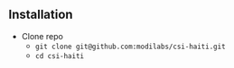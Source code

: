 ## Installation

* Clone repo
    * `git clone git@github.com:modilabs/csi-haiti.git`
    * `cd csi-haiti`
